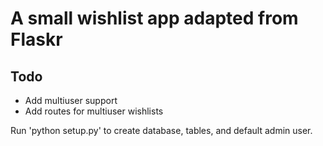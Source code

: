 # A small wishlist app adapted from Flaskr
## Todo
* Add multiuser support
* Add routes for multiuser wishlists

Run 'python setup.py' to create database, tables, and default admin user.
